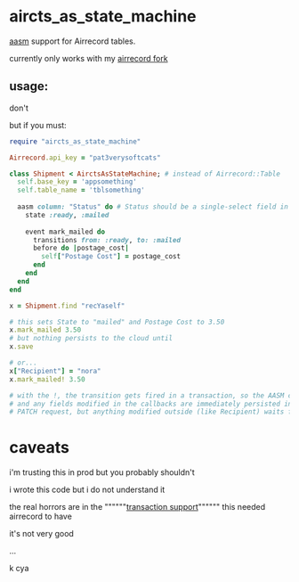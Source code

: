 # aircts_as_state_machine
[aasm](https://github.com/aasm/aasm) support for Airrecord tables.

currently only works with my [airrecord fork](https://github.com/24c02/airrecord)

## usage:
don't

but if you must:
```ruby
require "aircts_as_state_machine"

Airrecord.api_key = "pat3verysoftcats"

class Shipment < AirctsAsStateMachine; # instead of Airrecord::Table
  self.base_key = 'appsomething'
  self.table_name = 'tblsomething'
  
  aasm column: "Status" do # Status should be a single-select field in your base
    state :ready, :mailed
    
    event mark_mailed do
      transitions from: :ready, to: :mailed
      before do |postage_cost|
        self["Postage Cost"] = postage_cost
      end
    end
  end
end

x = Shipment.find "recYaself"

# this sets State to "mailed" and Postage Cost to 3.50
x.mark_mailed 3.50
# but nothing persists to the cloud until
x.save

# or...
x["Recipient"] = "nora"
x.mark_mailed! 3.50

# with the !, the transition gets fired in a transaction, so the AASM column 
# and any fields modified in the callbacks are immediately persisted in a single
# PATCH request, but anything modified outside (like Recipient) waits for save.
```

# caveats
i'm trusting this in prod but you probably shouldn't

i wrote this code but i do not understand it

the real horrors are in the """"""[transaction support](https://github.com/24c02/airrecord/blob/5ae56c166b29f4ae2723edce99970e9c8e0d59a3/lib/airrecord/table.rb#L237)"""""" this needed airrecord to have

it's not very good

...

k cya